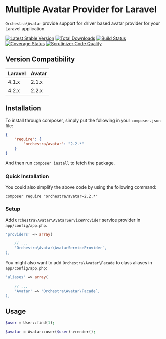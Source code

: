 Multiple Avatar Provider for Laravel
==============

`Orchestra\Avatar` provide support for driver based avatar provider for your Laravel application.

[![Latest Stable Version](https://poser.pugx.org/orchestra/avatar/v/stable.png)](https://packagist.org/packages/orchestra/avatar) 
[![Total Downloads](https://poser.pugx.org/orchestra/avatar/downloads.png)](https://packagist.org/packages/orchestra/avatar) 
[![Build Status](https://travis-ci.org/orchestral/avatar.svg?branch=2.2)](https://travis-ci.org/orchestral/avatar) 
[![Coverage Status](https://coveralls.io/repos/orchestral/avatar/badge.png?branch=2.2)](https://coveralls.io/r/orchestral/avatar?branch=2.2) 
[![Scrutinizer Code Quality](https://scrutinizer-ci.com/g/orchestral/avatar/badges/quality-score.png?b=2.2)](https://scrutinizer-ci.com/g/orchestral/avatar/?branch=2.2) 

## Version Compatibility

Laravel  | Avatar
:--------|:---------
 4.1.x   | 2.1.x
 4.2.x   | 2.2.x

## Installation

To install through composer, simply put the following in your `composer.json` file:
 
```json
{
	"require": {
		"orchestra/avatar": "2.2.*"
	}	
}
```

And then run `composer install` to fetch the package.

### Quick Installation

You could also simplify the above code by using the following command:

```
composer require "orchestra/avatar=2.2.*"
```

### Setup

Add `Orchestra\Avatar\AvatarServiceProvider` service provider in `app/config/app.php`.

```php
'providers' => array(

	// ...
	'Orchestra\Avatar\AvatarServiceProvider`,
),
```

You might also want to add `Orchestra\Avatar\Facade` to class aliases in `app/config/app.php`:

```php
'aliases' => array(
	
	// ...
	'Avatar' => 'Orchestra\Avatar\Facade`,
),
```

## Usage

```php
$user = User::find(1);

$avatar = Avatar::user($user)->render();
```